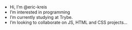 - Hi, I’m @eric-kreis
- I’m interested in programming
- I’m currently studying at Trybe.
- I’m looking to collaborate on JS, HTML and CSS projects...

